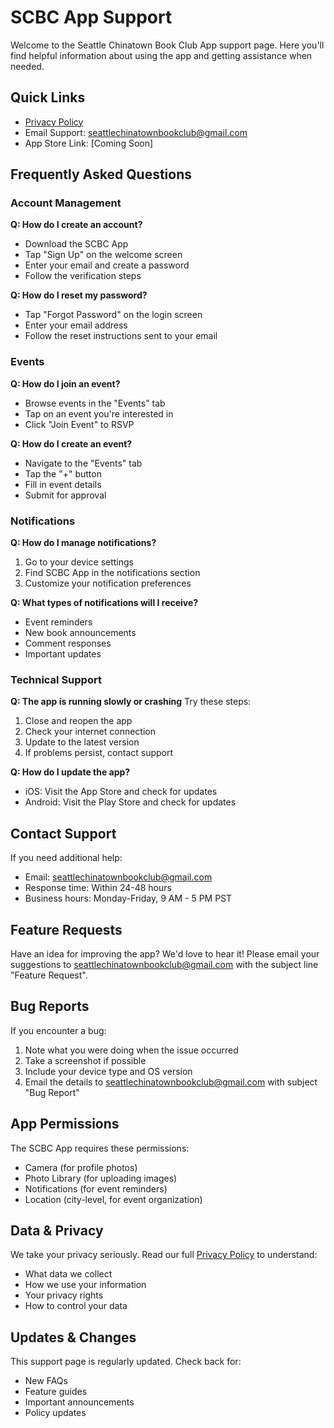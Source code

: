 # SCBC App Support

Welcome to the Seattle Chinatown Book Club App support page. Here you'll find helpful information about using the app and getting assistance when needed.

## Quick Links
- [Privacy Policy](https://github.com/mitchellnkeo/scbc-app-support/blob/main/PRIVACY_POLICY.md)
- Email Support: seattlechinatownbookclub@gmail.com
- App Store Link: [Coming Soon]

## Frequently Asked Questions

### Account Management

**Q: How do I create an account?**
- Download the SCBC App
- Tap "Sign Up" on the welcome screen
- Enter your email and create a password
- Follow the verification steps

**Q: How do I reset my password?**
- Tap "Forgot Password" on the login screen
- Enter your email address
- Follow the reset instructions sent to your email

### Events

**Q: How do I join an event?**
- Browse events in the "Events" tab
- Tap on an event you're interested in
- Click "Join Event" to RSVP

**Q: How do I create an event?**
- Navigate to the "Events" tab
- Tap the "+" button
- Fill in event details
- Submit for approval

### Notifications

**Q: How do I manage notifications?**
1. Go to your device settings
2. Find SCBC App in the notifications section
3. Customize your notification preferences

**Q: What types of notifications will I receive?**
- Event reminders
- New book announcements
- Comment responses
- Important updates

### Technical Support

**Q: The app is running slowly or crashing**
Try these steps:
1. Close and reopen the app
2. Check your internet connection
3. Update to the latest version
4. If problems persist, contact support

**Q: How do I update the app?**
- iOS: Visit the App Store and check for updates
- Android: Visit the Play Store and check for updates

## Contact Support

If you need additional help:
- Email: seattlechinatownbookclub@gmail.com
- Response time: Within 24-48 hours
- Business hours: Monday-Friday, 9 AM - 5 PM PST

## Feature Requests

Have an idea for improving the app? We'd love to hear it! Please email your suggestions to seattlechinatownbookclub@gmail.com with the subject line "Feature Request".

## Bug Reports

If you encounter a bug:
1. Note what you were doing when the issue occurred
2. Take a screenshot if possible
3. Include your device type and OS version
4. Email the details to seattlechinatownbookclub@gmail.com with subject "Bug Report"

## App Permissions

The SCBC App requires these permissions:
- Camera (for profile photos)
- Photo Library (for uploading images)
- Notifications (for event reminders)
- Location (city-level, for event organization)

## Data & Privacy

We take your privacy seriously. Read our full [Privacy Policy](https://github.com/mitchellnkeo/scbc-app-support/blob/main/PRIVACY_POLICY.md) to understand:
- What data we collect
- How we use your information
- Your privacy rights
- How to control your data

## Updates & Changes

This support page is regularly updated. Check back for:
- New FAQs
- Feature guides
- Important announcements
- Policy updates 
